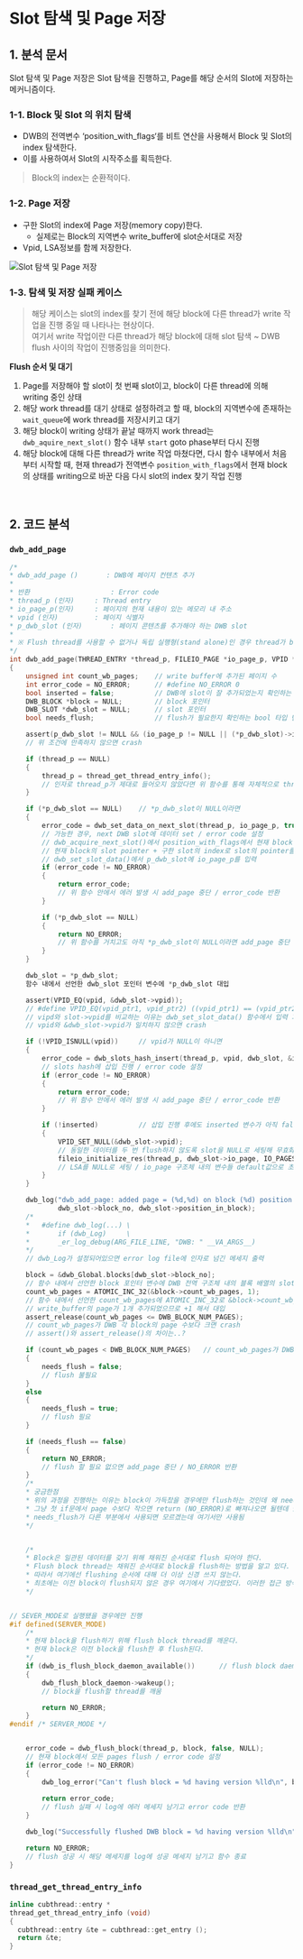 # **Slot 탐색 및 Page 저장**

## **1. 분석 문서**

Slot 탐색 및 Page 저장은 Slot 탐색을 진행하고, Page를 해당 순서의 Slot에 저장하는 메커니즘이다.

### **1-1. Block 및 Slot 의 위치 탐색**

* DWB의 전역변수 ‘position_with_flags‘를 비트 연산을 사용해서 Block 및 Slot의 index 탐색한다.
* 이를 사용하여서 Slot의 시작주소를 획득한다.
> Block의 index는 순환적이다.

### **1-2. Page 저장**

* 구한 Slot의 index에 Page 저장(memory copy)한다.
	* 실제로는 Block의 지역변수 write_buffer에 slot순서대로 저장
* Vpid, LSA정보를 함께 저장한다.

![Slot 탐색 및 Page 저장](./figure1.png)

### **1-3. 탐색 및 저장 실패 케이스**

> 해당 케이스는 slot의 index를 찾기 전에 해당 block에 다른 thread가 write 작업을 진행 중일 때 나타나는 현상이다.  
> 여기서 write 작업이란 다른 thread가 해당 block에 대해 slot 탐색 ~ DWB flush 사이의 작업이 진행중임을 의미한다.

**Flush 순서 및 대기**

1. Page를 저장해야 할 slot이 첫 번째 slot이고, block이 다른 thread에 의해 writing 중인 상태
2. 해당 work thread를 대기 상태로 설정하려고 할 때, block의 지역변수에 존재하는 `wait_queue`에 work thread를 저장시키고 대기
3. 해당 block이 writing 상태가 끝날 때까지 work thread는 `dwb_aquire_next_slot()` 함수 내부 `start` goto phase부터 다시 진행
4. 해당 block에 대해 다른 thread가 write 작업 마쳤다면, 다시 함수 내부에서 처음부터 시작할 때, 현재 thread가 전역변수 `position_with_flags`에서 현재 block의 상태를 writing으로 바꾼 다음 다시 slot의 index 찾기 작업 진행

&nbsp;

## **2. 코드 분석**

### **`dwb_add_page`**

```c
/*
* dwb_add_page ()		: DWB에 페이지 컨텐츠 추가
*
* 반환					: Error code
* thread_p (인자)		: Thread entry
* io_page_p(인자)		: 페이지의 현재 내용이 있는 메모리 내 주소
* vpid (인자)			: 페이지 식별자
* p_dwb_slot (인자)		: 페이지 콘텐츠를 추가해야 하는 DWB slot
*
* ※ Flush thread를 사용할 수 없거나 독립 실행형(stand alone)인 경우 thread가 block을 flush할 수 있다.
*/
int dwb_add_page(THREAD_ENTRY *thread_p, FILEIO_PAGE *io_page_p, VPID *vpid, DWB_SLOT **p_dwb_slot)
{
	unsigned int count_wb_pages;	// write buffer에 추가된 페이지 수
	int error_code = NO_ERROR;		// #define NO_ERROR 0
	bool inserted = false;			// DWB에 slot이 잘 추가되었는지 확인하는 bool 타입 변수
	DWB_BLOCK *block = NULL;		// block 포인터
	DWB_SLOT *dwb_slot = NULL;		// slot 포인터
	bool needs_flush;				// flush가 필요한지 확인하는 bool 타입 변수 (count_wb_pages >= DWB 각 block의 page 수 → flush)

	assert(p_dwb_slot != NULL && (io_page_p != NULL || (*p_dwb_slot)->io_page != NULL) && vpid != NULL);
	// 위 조건에 만족하지 않으면 crash

	if (thread_p == NULL)
	{
		thread_p = thread_get_thread_entry_info();
		// 인자로 thread_p가 제대로 들어오지 않았다면 위 함수를 통해 자체적으로 thread entry 구함
	}

	if (*p_dwb_slot == NULL)	// *p_dwb_slot이 NULL이라면
	{
		error_code = dwb_set_data_on_next_slot(thread_p, io_page_p, true, p_dwb_slot);
		// 가능한 경우, next DWB slot에 데이터 set / error code 설정
		// dwb_acquire_next_slot()에서 position_with_flags에서 현재 block num, 다음 slot의 위치를 구함
		// 현재 block의 slot pointer + 구한 slot의 index로 slot의 pointer를 구하고 p_dwb_slot에 대입
		// dwb_set_slot_data()에서 p_dwb_slot에 io_page_p를 입력
		if (error_code != NO_ERROR)
		{
			return error_code;
			// 위 함수 안에서 에러 발생 시 add_page 중단 / error_code 반환
		}

		if (*p_dwb_slot == NULL)
		{
			return NO_ERROR;
			// 위 함수를 거치고도 아직 *p_dwb_slot이 NULL이라면 add_page 중단 / NO_ERROR 반환
		}
	}

	dwb_slot = *p_dwb_slot;
	함수 내에서 선언한 dwb_slot 포인터 변수에 *p_dwb_slot 대입

	assert(VPID_EQ(vpid, &dwb_slot->vpid));
	// #define VPID_EQ(vpid_ptr1, vpid_ptr2) ((vpid_ptr1) == (vpid_ptr2) || ((vpid_ptr1)->pageid == (vpid_ptr2)->pageid && (vpid_ptr1)->volid == (vpid_ptr2)->volid))
	// vipd와 slot->vpid를 비교하는 이유는 dwb_set_slot_data() 함수에서 입력 과정에서 error가 발생됐는지 check하기 위함으로 추측됨
	// vpid와 &dwb_slot->vpid가 일치하지 않으면 crash

	if (!VPID_ISNULL(vpid))		// vpid가 NULL이 아니면
	{
		error_code = dwb_slots_hash_insert(thread_p, vpid, dwb_slot, &inserted);
		// slots hash에 삽입 진행 / error code 설정
		if (error_code != NO_ERROR)
		{
			return error_code;
			// 위 함수 안에서 에러 발생 시 add_page 중단 / error_code 반환
		}

		if (!inserted)			// 삽입 진행 후에도 inserted 변수가 아직 false라면
		{
			VPID_SET_NULL(&dwb_slot->vpid);
			// 동일한 데이터를 두 번 flush하지 않도록 slot을 NULL로 세팅해 무효화 시킴
			fileio_initialize_res(thread_p, dwb_slot->io_page, IO_PAGESIZE);
			// LSA를 NULL로 세팅 / io_page 구조체 내의 변수들 default값으로 초기화
		}
	}

	dwb_log("dwb_add_page: added page = (%d,%d) on block (%d) position (%d)\n", vpid->volid, vpid->pageid,
			dwb_slot->block_no, dwb_slot->position_in_block);
	/*
	*	#define dwb_log(...) \
	*		if (dwb_Log)     \
	*		_er_log_debug(ARG_FILE_LINE, "DWB: " __VA_ARGS__)
	*/
	// dwb_Log가 설정되어있으면 error log file에 인자로 넘긴 메세지 출력

	block = &dwb_Global.blocks[dwb_slot->block_no];
	// 함수 내에서 선언한 block 포인터 변수에 DWB 전역 구조체 내의 블록 배열의 slot의 block 번호 주소 대입
	count_wb_pages = ATOMIC_INC_32(&block->count_wb_pages, 1);
	// 함수 내에서 선언한 count_wb_pages에 ATOMIC_INC_32로 &block->count_wb_pages 대입
	// write_buffer의 page가 1개 추가되었으므로 +1 해서 대입
	assert_release(count_wb_pages <= DWB_BLOCK_NUM_PAGES);
	// count_wb_pages가 DWB 각 block의 page 수보다 크면 crash
	// assert()와 assert_release()의 차이는..?

	if (count_wb_pages < DWB_BLOCK_NUM_PAGES)	// count_wb_pages가 DWB 각 block의 page 수보다 작으면
	{
		needs_flush = false;
		// flush 불필요
	}
	else
	{
		needs_flush = true;
		// flush 필요
	}

	if (needs_flush == false)
	{
		return NO_ERROR;
		// flush 할 필요 없으면 add_page 중단 / NO_ERROR 반환
	}
	/*
	* 궁금한점
	* 위의 과정을 진행하는 이유는 block이 가득찼을 경우에만 flush하는 것인데 왜 needs_flush를 사용해야 할까?
	* 그냥 첫 if문에서 page 수보다 작으면 return (NO_ERROR)로 빠져나오면 될텐데 굳이 needs_flush 변수를 사용해야 할까?
	* needs_flush가 다른 부분에서 사용되면 모르겠는데 여기서만 사용됨
	*/


	/*
	* Block은 일관된 데이터를 갖기 위해 채워진 순서대로 flush 되어야 한다.
	* Flush block thread는 채워진 순서대로 block을 flush하는 방법을 알고 있다.
	* 따라서 여기에선 flushing 순서에 대해 더 이상 신경 쓰지 않는다.
	* 최초에는 이전 block이 flush되지 않은 경우 여기에서 기다렸었다. 이러한 접근 방식으로 인해 지연이 발생됐었다.
	*/


// SEVER_MODE로 실행됐을 경우에만 진행
#if defined(SERVER_MODE)
	/*
	* 현재 block을 flush하기 위해 flush block thread를 깨운다.
	* 현재 block은 이전 block을 flush한 후 flush된다.
	*/
	if (dwb_is_flush_block_daemon_available())		// flush block daemon이 가능한 상태이면
	{
		dwb_flush_block_daemon->wakeup();
		// block을 flush할 thread를 깨움

		return NO_ERROR;
	}
#endif /* SERVER_MODE */


	error_code = dwb_flush_block(thread_p, block, false, NULL);
	// 현재 block에서 모든 pages flush / error code 설정
	if (error_code != NO_ERROR)
	{
		dwb_log_error("Can't flush block = %d having version %lld\n", block->block_no, block->version);
		
		return error_code;
		// flush 실패 시 log에 에러 메세지 남기고 error code 반환
	}

	dwb_log("Successfully flushed DWB block = %d having version %lld\n", block->block_no, block->version);

	return NO_ERROR;
	// flush 성공 시 해당 메세지를 log에 성공 메세지 남기고 함수 종료
}
```

### **`thread_get_thread_entry_info`**

```cpp
inline cubthread::entry *
thread_get_thread_entry_info (void)
{
  cubthread::entry &te = cubthread::get_entry ();
  return &te;
}
```
